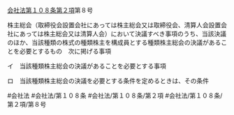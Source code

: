 [会社法第１０８条第２項](会社法＿＿＿＿第１０８条第２項)第８号

株主総会（取締役会設置会社にあっては株主総会又は取締役会、清算人会設置会社にあっては株主総会又は清算人会）において決議すべき事項のうち、当該決議のほか、当該種類の株式の種類株主を構成員とする種類株主総会の決議があることを必要とするもの　次に掲げる事項

イ　当該種類株主総会の決議があることを必要とする事項

ロ　当該種類株主総会の決議を必要とする条件を定めるときは、その条件


#会社法
#会社法/第１０８条
#会社法/第１０８条/第２項
#会社法/第１０８条/第２項/第８号
